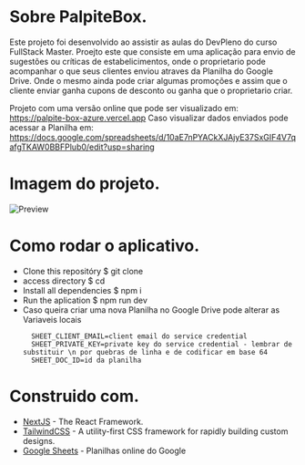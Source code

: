 # Sobre PalpiteBox.
  Este projeto foi desenvolvido ao assistir as aulas do DevPleno do curso FullStack Master.
  Proejto este que consiste em uma aplicação para envio de sugestões ou críticas de estabelicimentos,
  onde o proprietario pode acompanhar o que seus clientes enviou atraves da Planilha do Google Drive.
  Onde o mesmo ainda pode criar algumas promoções e assim que o cliente enviar ganha cupons de desconto ou 
  ganha que o proprietario criar.

  Projeto com uma versão online que pode ser visualizado em: https://palpite-box-azure.vercel.app
  Caso visualizar dados enviados pode acessar a Planilha em: https://docs.google.com/spreadsheets/d/10aE7nPYACkXJAjyE37SxGIF4V7qafgTKAW0BBFPlub0/edit?usp=sharing
  
  # Imagem do projeto.
 ![Preview](https://github.com/tuliofaria/palpite-box/blob/master/print.png?raw=true)

 # Como rodar o aplicativo.
  * Clone this repositóry $ git clone
  * access directory $ cd
  * Install all dependencies $ npm i
  * Run the aplication $ npm run dev
  * Caso queira criar uma nova Planilha no Google Drive pode alterar as Variaveis locais
    ```
      SHEET_CLIENT_EMAIL=client email do service credential
      SHEET_PRIVATE_KEY=private key do service credential - lembrar de substituir \n por quebras de linha e de codificar em base 64
      SHEET_DOC_ID=id da planilha
    ```

# Construido com.
  * [NextJS](https://nextjs.org/) - The React Framework.
  * [TailwindCSS](https://tailwindcss.com/) - A utility-first CSS framework for rapidly building custom designs.
  * [Google Sheets](https://drive.google.com) - Planilhas online do Google



